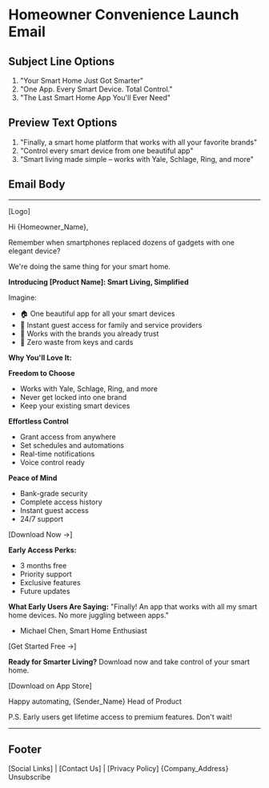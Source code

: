 # Homeowner Convenience Launch Email

## Subject Line Options
1. "Your Smart Home Just Got Smarter"
2. "One App. Every Smart Device. Total Control."
3. "The Last Smart Home App You'll Ever Need"

## Preview Text Options
1. "Finally, a smart home platform that works with all your favorite brands"
2. "Control every smart device from one beautiful app"
3. "Smart living made simple – works with Yale, Schlage, Ring, and more"

## Email Body

---

[Logo]

Hi {Homeowner_Name},

Remember when smartphones replaced dozens of gadgets with one elegant device?

We're doing the same thing for your smart home.

**Introducing [Product Name]: Smart Living, Simplified**

Imagine:
- 🏠 One beautiful app for all your smart devices
- 🔑 Instant guest access for family and service providers
- 🔐 Works with the brands you already trust
- 🌱 Zero waste from keys and cards

**Why You'll Love It:**

**Freedom to Choose**
- Works with Yale, Schlage, Ring, and more
- Never get locked into one brand
- Keep your existing smart devices

**Effortless Control**
- Grant access from anywhere
- Set schedules and automations
- Real-time notifications
- Voice control ready

**Peace of Mind**
- Bank-grade security
- Complete access history
- Instant guest access
- 24/7 support

[Download Now →]

**Early Access Perks:**
- 3 months free
- Priority support
- Exclusive features
- Future updates

**What Early Users Are Saying:**
"Finally! An app that works with all my smart home devices. No more juggling between apps."
- Michael Chen, Smart Home Enthusiast

[Get Started Free →]

**Ready for Smarter Living?**
Download now and take control of your smart home.

[Download on App Store]

Happy automating,
{Sender_Name}
Head of Product

P.S. Early users get lifetime access to premium features. Don't wait!

---

## Footer
[Social Links] | [Contact Us] | [Privacy Policy]
{Company_Address}
Unsubscribe 
